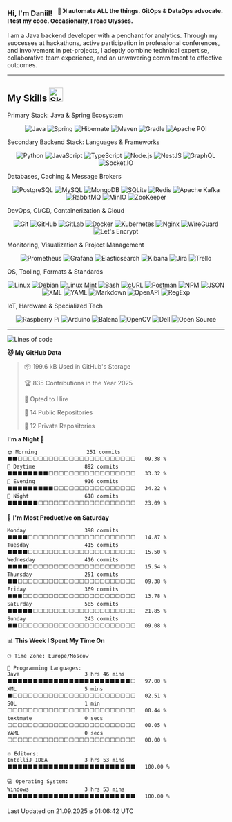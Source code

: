 ### Hi, I'm Daniil! &nbsp;&nbsp;<sup>👾 &#12299;I automate ALL the things. GitOps & DataOps advocate. I test my code. Occasionally, I read Ulysses.</sup>

I am a Java backend developer with a penchant for analytics. Through my successes at hackathons, active participation in professional conferences, and involvement in pet-projects, I adeptly combine technical expertise, collaborative team experience, and an unwavering commitment to effective outcomes.

---

## My Skills <img src="https://media2.giphy.com/media/QssGEmpkyEOhBCb7e1/giphy.gif?cid=ecf05e47a0n3gi1bfqntqmob8g9aid1oyj2wr3ds3mg700bl&rid=giphy.gif" width="32px" alt="Skills" />


Primary Stack: Java & Spring Ecosystem

<p align="center">
<img src="https://www.vectorlogo.zone/logos/java/java-ar21.svg" alt="Java" title="Java">
<img src="https://www.vectorlogo.zone/logos/springio/springio-ar21.svg" alt="Spring" title="Spring / Spring Boot">
<img src="https://www.vectorlogo.zone/logos/hibernate/hibernate-ar21.svg" alt="Hibernate" title="Hibernate">
<img src="https://www.vectorlogo.zone/logos/apache_maven/apache_maven-ar21.svg" alt="Maven" title="Maven">
<img src="https://www.vectorlogo.zone/logos/gradle/gradle-ar21.svg" alt="Gradle" title="Gradle">
<img src="https://www.vectorlogo.zone/logos/apache_poi/apache_poi-ar21.svg" alt="Apache POI" title="Apache POI">
</p>
Secondary Backend Stack: Languages & Frameworks

<p align="center">
<img src="https://www.vectorlogo.zone/logos/python/python-ar21.svg" alt="Python" title="Python">
<img src="https://www.vectorlogo.zone/logos/javascript/javascript-ar21.svg" alt="JavaScript" title="JavaScript">
<img src="https://www.vectorlogo.zone/logos/typescriptlang/typescriptlang-ar21.svg" alt="TypeScript" title="TypeScript">
<img src="https://www.vectorlogo.zone/logos/nodejs/nodejs-ar21.svg" alt="Node.js" title="Node.js">
<img src="https://www.vectorlogo.zone/logos/nestjs/nestjs-ar21.svg" alt="NestJS" title="NestJS">
<img src="https://www.vectorlogo.zone/logos/graphql/graphql-ar21.svg" alt="GraphQL" title="GraphQL">
<img src="https://www.vectorlogo.zone/logos/socketio/socketio-ar21.svg" alt="Socket.IO" title="Socket.IO">
</p>
Databases, Caching & Message Brokers

<p align="center">
<img src="https://www.vectorlogo.zone/logos/postgresql/postgresql-ar21.svg" alt="PostgreSQL" title="PostgreSQL">
<img src="https://www.vectorlogo.zone/logos/mysql/mysql-ar21.svg" alt="MySQL" title="MySQL">
<img src="https://www.vectorlogo.zone/logos/mongodb/mongodb-ar21.svg" alt="MongoDB" title="MongoDB">
<img src="https://www.vectorlogo.zone/logos/sqlite/sqlite-ar21.svg" alt="SQLite" title="SQLite">
<img src="https://www.vectorlogo.zone/logos/redis/redis-ar21.svg" alt="Redis" title="Redis">
<img src="https://www.vectorlogo.zone/logos/apache_kafka/apache_kafka-ar21.svg" alt="Apache Kafka" title="Apache Kafka">
<img src="https://www.vectorlogo.zone/logos/rabbitmq/rabbitmq-ar21.svg" alt="RabbitMQ" title="RabbitMQ">
<img src="https://www.vectorlogo.zone/logos/minioio/minioio-ar21.svg" alt="MinIO" title="MinIO">
<img src="https://www.vectorlogo.zone/logos/apache_zookeeper/apache_zookeeper-ar21.svg" alt="ZooKeeper" title="ZooKeeper">
</p>
DevOps, CI/CD, Containerization & Cloud

<p align="center">
<img src="https://www.vectorlogo.zone/logos/git-scm/git-scm-ar21.svg" alt="Git" title="Git">
<img src="https://www.vectorlogo.zone/logos/github/github-ar21.svg" alt="GitHub" title="GitHub">
<img src="https://www.vectorlogo.zone/logos/gitlab/gitlab-ar21.svg" alt="GitLab" title="GitLab">
<img src="https://www.vectorlogo.zone/logos/docker/docker-ar21.svg" alt="Docker" title="Docker">
<img src="https://www.vectorlogo.zone/logos/kubernetes/kubernetes-ar21.svg" alt="Kubernetes" title="Kubernetes">
<img src="https://www.vectorlogo.zone/logos/nginx/nginx-ar21.svg" alt="Nginx" title="Nginx">
<img src="https://www.vectorlogo.zone/logos/wireguard/wireguard-ar21.svg" alt="WireGuard" title="WireGuard">
<img src="https://www.vectorlogo.zone/logos/letsencrypt/letsencrypt-ar21.svg" alt="Let's Encrypt" title="Let's Encrypt">
</p>
Monitoring, Visualization & Project Management

<p align="center">
<img src="https://www.vectorlogo.zone/logos/prometheusio/prometheusio-ar21.svg" alt="Prometheus" title="Prometheus">
<img src="https://www.vectorlogo.zone/logos/grafana/grafana-ar21.svg" alt="Grafana" title="Grafana">
<img src="https://www.vectorlogo.zone/logos/elastic/elastic-ar21.svg" alt="Elasticsearch" title="Elasticsearch">
<img src="https://www.vectorlogo.zone/logos/elasticco_kibana/elasticco_kibana-ar21.svg" alt="Kibana" title="Kibana">
<img src="https://www.vectorlogo.zone/logos/atlassian_jira/atlassian_jira-ar21.svg" alt="Jira" title="Jira">
<img src="https://www.vectorlogo.zone/logos/trello/trello-ar21.svg" alt="Trello" title="Trello">
</p>
OS, Tooling, Formats & Standards

<p align="center">
<img src="https://www.vectorlogo.zone/logos/linux/linux-ar21.svg" alt="Linux" title="Linux">
<img src="https://www.vectorlogo.zone/logos/debian/debian-ar21.svg" alt="Debian" title="Debian">
<img src="https://www.vectorlogo.zone/logos/mint/mint-ar21.svg" alt="Linux Mint" title="Linux Mint">
<img src="https://www.vectorlogo.zone/logos/gnu_bash/gnu_bash-ar21.svg" alt="Bash" title="Bash">
<img src="https://www.vectorlogo.zone/logos/curl_haxx/curl_haxx-ar21.svg" alt="cURL" title="cURL">
<img src="https://www.vectorlogo.zone/logos/getpostman/getpostman-ar21.svg" alt="Postman" title="Postman">
<img src="https://www.vectorlogo.zone/logos/npmjs/npmjs-ar21.svg" alt="NPM" title="NPM">
<img src="https://www.vectorlogo.zone/logos/json/json-ar21.svg" alt="JSON" title="JSON">
<img src="https://www.vectorlogo.zone/logos/w3c_xml/w3c_xml-ar21.svg" alt="XML" title="XML">
<img src="https://www.vectorlogo.zone/logos/yaml/yaml-ar21.svg" alt="YAML" title="YAML">
<img src="https://www.vectorlogo.zone/logos/commonmark/commonmark-ar21.svg" alt="Markdown" title="Markdown">
<img src="https://www.vectorlogo.zone/logos/openapis/openapis-ar21.svg" alt="OpenAPI" title="OpenAPI / Swagger">
<img src="https://www.vectorlogo.zone/logos/xregexp/xregexp-ar21.svg" alt="RegExp" title="Regular Expressions">
</p>
IoT, Hardware & Specialized Tech

<p align="center">
<img src="https://www.vectorlogo.zone/logos/raspberrypi/raspberrypi-ar21.svg" alt="Raspberry Pi" title="Raspberry Pi">
<img src="https://www.vectorlogo.zone/logos/arduino/arduino-ar21.svg" alt="Arduino" title="Arduino">
<img src="https://www.vectorlogo.zone/logos/balenaio/balenaio-ar21.svg" alt="Balena" title="Balena">
<img src="https://www.vectorlogo.zone/logos/opencv/opencv-ar21.svg" alt="OpenCV" title="OpenCV">
<img src="https://www.vectorlogo.zone/logos/dell/dell-ar21.svg" alt="Dell" title="Dell">
<img src="https://www.vectorlogo.zone/logos/opensource/opensource-ar21.svg" alt="Open Source" title="Open Source">
</p>

---

<!--START_SECTION:waka-->
![Lines of code](https://img.shields.io/badge/From%20Hello%20World%20I%27ve%20Written-1.5%20million%20lines%20of%20code-blue)

**🐱 My GitHub Data** 

> 📦 199.6 kB Used in GitHub's Storage 
 > 
> 🏆 835 Contributions in the Year 2025
 > 
> 💼 Opted to Hire
 > 
> 📜 14 Public Repositories 
 > 
> 🔑 12 Private Repositories 
 > 
**I'm a Night 🦉** 

```text
🌞 Morning                251 commits         ⬛⬛⬜⬜⬜⬜⬜⬜⬜⬜⬜⬜⬜⬜⬜⬜⬜⬜⬜⬜⬜⬜⬜⬜⬜   09.38 % 
🌆 Daytime                892 commits         ⬛⬛⬛⬛⬛⬛⬛⬛⬜⬜⬜⬜⬜⬜⬜⬜⬜⬜⬜⬜⬜⬜⬜⬜⬜   33.32 % 
🌃 Evening                916 commits         ⬛⬛⬛⬛⬛⬛⬛⬛⬛⬜⬜⬜⬜⬜⬜⬜⬜⬜⬜⬜⬜⬜⬜⬜⬜   34.22 % 
🌙 Night                  618 commits         ⬛⬛⬛⬛⬛⬛⬜⬜⬜⬜⬜⬜⬜⬜⬜⬜⬜⬜⬜⬜⬜⬜⬜⬜⬜   23.09 % 
```
📅 **I'm Most Productive on Saturday** 

```text
Monday                   398 commits         ⬛⬛⬛⬛⬜⬜⬜⬜⬜⬜⬜⬜⬜⬜⬜⬜⬜⬜⬜⬜⬜⬜⬜⬜⬜   14.87 % 
Tuesday                  415 commits         ⬛⬛⬛⬛⬜⬜⬜⬜⬜⬜⬜⬜⬜⬜⬜⬜⬜⬜⬜⬜⬜⬜⬜⬜⬜   15.50 % 
Wednesday                416 commits         ⬛⬛⬛⬛⬜⬜⬜⬜⬜⬜⬜⬜⬜⬜⬜⬜⬜⬜⬜⬜⬜⬜⬜⬜⬜   15.54 % 
Thursday                 251 commits         ⬛⬛⬜⬜⬜⬜⬜⬜⬜⬜⬜⬜⬜⬜⬜⬜⬜⬜⬜⬜⬜⬜⬜⬜⬜   09.38 % 
Friday                   369 commits         ⬛⬛⬛⬜⬜⬜⬜⬜⬜⬜⬜⬜⬜⬜⬜⬜⬜⬜⬜⬜⬜⬜⬜⬜⬜   13.78 % 
Saturday                 585 commits         ⬛⬛⬛⬛⬛⬜⬜⬜⬜⬜⬜⬜⬜⬜⬜⬜⬜⬜⬜⬜⬜⬜⬜⬜⬜   21.85 % 
Sunday                   243 commits         ⬛⬛⬜⬜⬜⬜⬜⬜⬜⬜⬜⬜⬜⬜⬜⬜⬜⬜⬜⬜⬜⬜⬜⬜⬜   09.08 % 
```


📊 **This Week I Spent My Time On** 

```text
🕑︎ Time Zone: Europe/Moscow

💬 Programming Languages: 
Java                     3 hrs 46 mins       ⬛⬛⬛⬛⬛⬛⬛⬛⬛⬛⬛⬛⬛⬛⬛⬛⬛⬛⬛⬛⬛⬛⬛⬛⬜   97.00 % 
XML                      5 mins              ⬛⬜⬜⬜⬜⬜⬜⬜⬜⬜⬜⬜⬜⬜⬜⬜⬜⬜⬜⬜⬜⬜⬜⬜⬜   02.51 % 
SQL                      1 min               ⬜⬜⬜⬜⬜⬜⬜⬜⬜⬜⬜⬜⬜⬜⬜⬜⬜⬜⬜⬜⬜⬜⬜⬜⬜   00.44 % 
textmate                 0 secs              ⬜⬜⬜⬜⬜⬜⬜⬜⬜⬜⬜⬜⬜⬜⬜⬜⬜⬜⬜⬜⬜⬜⬜⬜⬜   00.05 % 
YAML                     0 secs              ⬜⬜⬜⬜⬜⬜⬜⬜⬜⬜⬜⬜⬜⬜⬜⬜⬜⬜⬜⬜⬜⬜⬜⬜⬜   00.00 % 

🔥 Editors: 
IntelliJ IDEA            3 hrs 53 mins       ⬛⬛⬛⬛⬛⬛⬛⬛⬛⬛⬛⬛⬛⬛⬛⬛⬛⬛⬛⬛⬛⬛⬛⬛⬛   100.00 % 

💻 Operating System: 
Windows                  3 hrs 53 mins       ⬛⬛⬛⬛⬛⬛⬛⬛⬛⬛⬛⬛⬛⬛⬛⬛⬛⬛⬛⬛⬛⬛⬛⬛⬛   100.00 % 
```


 Last Updated on 21.09.2025 в 01:06:42 UTC
<!--END_SECTION:waka-->
